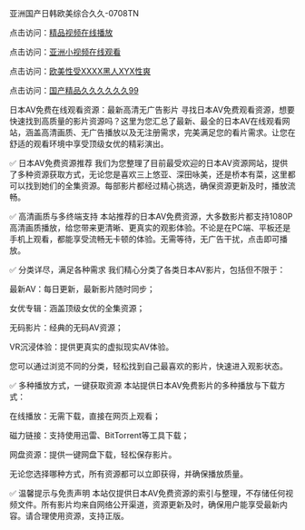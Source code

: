 亚洲国产日韩欧美综合久久-0708TN

点击访问：<a href="https://heiliao2dmwwy.pages.dev">精品视频在线播放</a>

点击访问：<a href="https://heiliaoll4qsx.pages.dev">亚洲小视频在线观看</a>

点击访问：<a href="https://heiliaowzu4ur.pages.dev">欧美性受XXXX黑人XYX性爽</a>

点击访问：<a href="https://heiliaozj3tjd.pages.dev">国产精品久久久久久久99</a>





日本AV免费在线观看资源：最新高清无广告影片
寻找日本AV免费观看资源，想要快速找到高质量的影片资源吗？这里为您汇总了最新、最全的日本AV在线观看网站，涵盖高清画质、无广告播放以及无注册需求，完美满足您的看片需求。让您在舒适的观看环境中享受顶级女优的精彩演出。

✅ 日本AV免费资源推荐
我们为您整理了目前最受欢迎的日本AV资源网站，提供了多种资源获取方式，无论您是喜欢三上悠亚、深田咏美，还是桥本有菜，这里都可以找到她们的全集资源。每部影片都经过精心挑选，确保资源更新及时，播放流畅。

✅ 高清画质与多终端支持
本站推荐的日本AV免费资源，大多数影片都支持1080P高清画质播放，给您带来更清晰、更真实的观影体验。不论是在PC端、平板还是手机上观看，都能享受流畅无卡顿的体验。无需等待，无广告干扰，点击即可播放。

✅ 分类详尽，满足各种需求
我们精心分类了各类日本AV影片，包括但不限于：

最新AV：每日更新，最新影片随时同步；

女优专辑：涵盖顶级女优的全集资源；

无码影片：经典的无码AV资源；

VR沉浸体验：提供更真实的虚拟现实AV体验。

您可以通过浏览不同的分类，轻松找到自己最喜欢的影片，快速进入观影状态。

✅ 多种播放方式，一键获取资源
本站提供日本AV免费影片的多种播放与下载方式：

在线播放：无需下载，直接在网页上观看；

磁力链接：支持使用迅雷、BitTorrent等工具下载；

网盘资源：提供一键网盘下载，轻松保存影片。

无论您选择哪种方式，所有资源都可以立即获得，并确保播放质量。

✅ 温馨提示与免责声明
本站仅提供日本AV免费资源的索引与整理，不存储任何视频文件。所有影片均来自网络公开渠道，资源更新及时，确保用户能享受最新内容。请合理使用资源，支持正版。







<span style="display:none;">[Canonical link] ( https://github.com/dthh2611/11111 ）</span>












